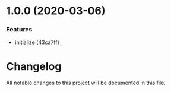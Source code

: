 # 1.0.0 (2020-03-06)


### Features

* initialize ([43ca7ff](https://github.com/worldreaver/SystemRuntimeCompilerServicesUnsafe/commit/43ca7ff74c6ea2ef273d649209f08857f5706cdc))

# Changelog
All notable changes to this project will be documented in this file.
